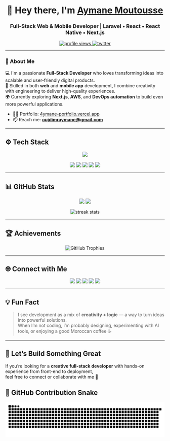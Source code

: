 <h1 align="center">👋 Hey there, I'm <a href="https://4ymane-portfolio.vercel.app" target="_blank">Aymane Moutousse</a></h1>
<h3 align="center">Full-Stack Web & Mobile Developer | Laravel • React • React Native • Next.js</h3>

<p align="center">
  <a href="https://github.com/aymanemts">
    <img src="https://komarev.com/ghpvc/?username=aymanemts&label=Profile%20views&color=0e75b6&style=flat-square" alt="profile views" />
  </a>
  <a href="https://twitter.com/aymanemtsx">
    <img src="https://img.shields.io/twitter/follow/aymanemtsx?logo=twitter&style=flat-square" alt="twitter" />
  </a>
</p>

---

### 🧠 About Me
💻 I'm a passionate **Full-Stack Developer** who loves transforming ideas into scalable and user-friendly digital products.  
🚀 Skilled in both **web** and **mobile app** development, I combine creativity with engineering to deliver high-quality experiences.  
🌍 Currently exploring **Next.js**, **AWS**, and **DevOps automation** to build even more powerful applications.  

- 👨‍💻 Portfolio: [4ymane-portfolio.vercel.app](https://4ymane-portfolio.vercel.app)  
- 📫 Reach me: **oujdimraymane@gmail.com**

---

## ⚙️ Tech Stack

<p align="center">
  <img src="https://skillicons.dev/icons?i=html,css,bootstrap,tailwind,react,nextjs,php,js,python,laravel,nodejs,express,django,mysql,postgresql,mariadb,mongodb,vercel,netlify,aws,graphql,react,reactnative,electron,git,github,vscode,postman,webstorm,linux" />
</p>

<p align="center">
  <img src="https://img.shields.io/badge/Render-%23000000.svg?logo=render&style=for-the-badge&logoColor=white" height="28" />
  <img src="https://img.shields.io/badge/Replit-%23000000.svg?logo=replit&style=for-the-badge&logoColor=white" height="28" />
  <img src="https://img.shields.io/badge/ClickUp-7B68EE?style=for-the-badge&logo=clickup&logoColor=white" height="28" />
  <img src="https://img.shields.io/badge/Cursor%20AI-000000?style=for-the-badge&logo=cursor&logoColor=white" height="28" />
  <img src="https://img.shields.io/badge/REST%20API-005571?style=for-the-badge&logo=fastapi&logoColor=white" height="28" />
</p>

---

## 📊 GitHub Stats
<p align="center">
  <img src="https://github-readme-stats.vercel.app/api?username=aymanemts&show_icons=true&theme=tokyonight&hide_border=true" height="170" />
  <img src="https://github-readme-stats.vercel.app/api/top-langs/?username=aymanemts&layout=compact&theme=tokyonight&hide_border=true" height="170" />
</p>

<p align="center">
  <img src="https://github-readme-streak-stats.herokuapp.com?user=aymanemts&theme=tokyonight&hide_border=true" alt="streak stats" />
</p>

---

## 🏆 Achievements
<p align="center">
  <img src="https://github-profile-trophy.vercel.app/?username=aymanemts&theme=tokyonight&margin-w=15&no-frame=true&no-bg=true" alt="GitHub Trophies" />
</p>

---

## 🌐 Connect with Me
<p align="center">
  <a href="https://www.linkedin.com/in/aymanemts" target="_blank"><img src="https://skillicons.dev/icons?i=linkedin" height="40" /></a>
  <a href="https://twitter.com/aymanemtsx" target="_blank"><img src="https://skillicons.dev/icons?i=twitter" height="40" /></a>
  <a href="https://stackoverflow.com/users/31633047/aymane-mts" target="_blank"><img src="https://skillicons.dev/icons?i=stackoverflow" height="40" /></a>
  <a href="https://www.instagram.com/aymanemts" target="_blank"><img src="https://skillicons.dev/icons?i=instagram" height="40" /></a>
  <a href="https://www.facebook.com/aymanemts" target="_blank"><img src="https://skillicons.dev/icons?i=facebook" height="40" /></a>
</p>

---

## 💡 Fun Fact
> I see development as a mix of **creativity + logic** — a way to turn ideas into powerful solutions.  
> When I’m not coding, I’m probably designing, experimenting with AI tools, or enjoying a good Moroccan coffee ☕

---

## 🚀 Let’s Build Something Great
If you’re looking for a **creative full-stack developer** with hands-on experience from front-end to deployment,  
feel free to connect or collaborate with me 🤝

## 🐍 GitHub Contribution Snake

<p align="center">
  <img src="https://raw.githubusercontent.com/aymanemts/aymanemts/output/github-contribution-grid-snake.svg" alt="snake animation" />
</p>
